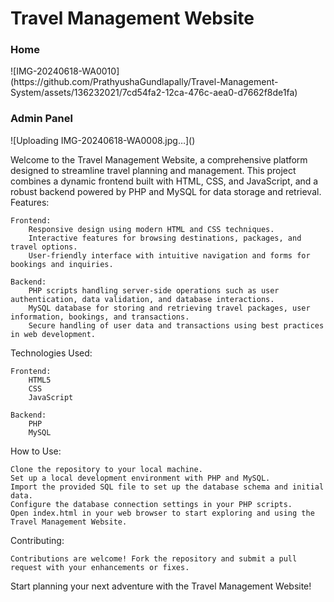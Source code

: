 <h1>Travel Management Website</h1>
<h3>Home</h3>
![IMG-20240618-WA0010](https://github.com/PrathyushaGundlapally/Travel-Management-System/assets/136232021/7cd54fa2-12ca-476c-aea0-d7662f8de1fa)

<h3>Admin Panel</h3>
![Uploading IMG-20240618-WA0008.jpg…]()


Welcome to the Travel Management Website, a comprehensive platform designed to streamline travel planning and management. This project combines a dynamic frontend built with HTML, CSS, and JavaScript, and a robust backend powered by PHP and MySQL for data storage and retrieval.
Features:

    Frontend:
        Responsive design using modern HTML and CSS techniques.
        Interactive features for browsing destinations, packages, and travel options.
        User-friendly interface with intuitive navigation and forms for bookings and inquiries.

    Backend:
        PHP scripts handling server-side operations such as user authentication, data validation, and database interactions.
        MySQL database for storing and retrieving travel packages, user information, bookings, and transactions.
        Secure handling of user data and transactions using best practices in web development.

Technologies Used:

    Frontend:
        HTML5
        CSS
        JavaScript 

    Backend:
        PHP 
        MySQL

How to Use:

    Clone the repository to your local machine.
    Set up a local development environment with PHP and MySQL.
    Import the provided SQL file to set up the database schema and initial data.
    Configure the database connection settings in your PHP scripts.
    Open index.html in your web browser to start exploring and using the Travel Management Website.

Contributing:

    Contributions are welcome! Fork the repository and submit a pull request with your enhancements or fixes.

Start planning your next adventure with the Travel Management Website!
